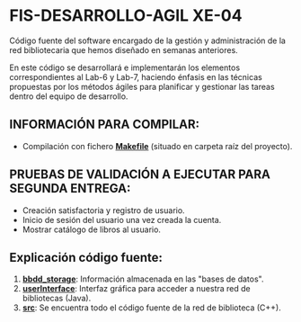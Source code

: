 # FIS-DESARROLLO-AGIL XE-04

Código fuente del software encargado de la gestión y administración de la red bibliotecaria que hemos diseñado en semanas anteriores.

En este código se desarrollará e implementarán los elementos correspondientes al Lab-6 y Lab-7, haciendo énfasis en las técnicas propuestas por los métodos ágiles para planificar y gestionar las tareas dentro del equipo de desarrollo.

## INFORMACIÓN PARA COMPILAR: 

- Compilación con fichero **[Makefile](Makefile/)** (situado en carpeta raíz del proyecto).

## PRUEBAS DE VALIDACIÓN A EJECUTAR PARA SEGUNDA ENTREGA: 

- Creación satisfactoria y registro de usuario.
- Inicio de sesión del usuario una vez creada la cuenta.
- Mostrar catálogo de libros al usuario.


## Explicación código fuente:

1. **[bbdd_storage](bbdd_storage/)**: Información almacenada en las "bases de datos".
2. **[userInterface](userInterface/)**: Interfaz gráfica para acceder a nuestra red de bibliotecas (Java).
3. **[src](src/)**: Se encuentra todo el código fuente de la red de biblioteca (C++).
